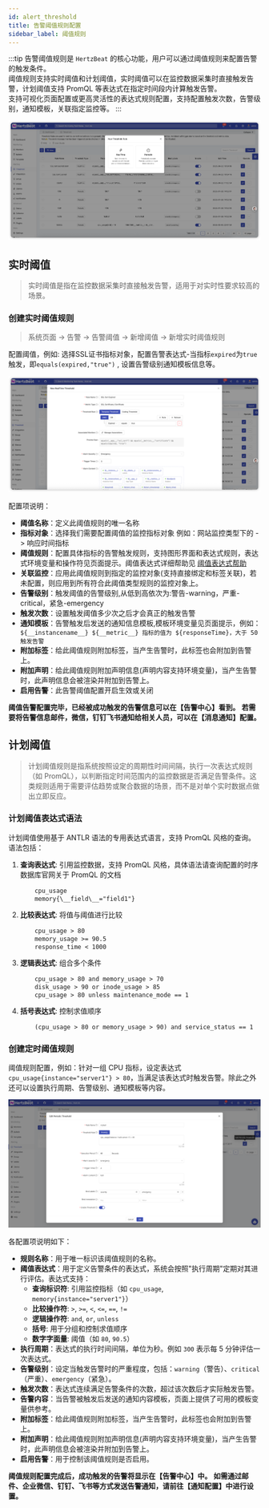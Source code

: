```yaml
---
id: alert_threshold  
title: 告警阈值规则配置  
sidebar_label: 阈值规则
---
```


:::tip
告警阈值规则是 `HertzBeat` 的核心功能，用户可以通过阈值规则来配置告警的触发条件。  
阈值规则支持实时阈值和计划阈值，实时阈值可以在监控数据采集时直接触发告警，计划阈值支持 PromQL 等表达式在指定时间段内计算触发告警。  
支持可视化页面配置或更高灵活性的表达式规则配置，支持配置触发次数，告警级别，通知模板，关联指定监控等。
:::

![threshold](/img/docs/help/alert-threshold-1.png)

## 实时阈值

> 实时阈值是指在监控数据采集时直接触发告警，适用于对实时性要求较高的场景。

### 创建实时阈值规则

> 系统页面 -> 告警 -> 告警阈值 -> 新增阈值 -> 新增实时阈值规则

配置阈值，例如: 选择SSL证书指标对象，配置告警表达式-当指标`expired`为`true`触发，即`equals(expired,"true")` , 设置告警级别通知模板信息等。

![HertzBeat](/img/docs/start/ssl_5.png)

配置项说明：

- **阈值名称**：定义此阈值规则的唯一名称
- **指标对象**：选择我们需要配置阈值的监控指标对象 例如：网站监控类型下的 -> 响应时间指标
- **阈值规则**：配置具体指标的告警触发规则，支持图形界面和表达式规则，表达式环境变量和操作符见页面提示。阈值表达式详细帮助见 [阈值表达式帮助](alert_threshold_expr)
- **关联监控**：应用此阈值规则到指定的监控对象(支持直接绑定和标签关联)，若未配置，则应用到所有符合此阈值类型规则的监控对象上。
- **告警级别**：触发阈值的告警级别,从低到高依次为:警告-warning，严重-critical，紧急-emergency
- **触发次数**：设置触发阈值多少次之后才会真正的触发告警
- **通知模板**：告警触发后发送的通知信息模板,模板环境变量见页面提示，例如：`${__instancename__} ${__metric__} 指标的值为 ${responseTime}，大于 50 触发告警`
- **附加标签**：给此阈值规则附加标签，当产生告警时，此标签也会附加到告警上。
- **附加声明**：给此阈值规则附加声明信息(声明内容支持环境变量)，当产生告警时，此声明信息会被渲染并附加到告警上。
- **启用告警**：此告警阈值配置开启生效或关闭

**阈值告警配置完毕，已经被成功触发的告警信息可以在【告警中心】看到。**
**若需要将告警信息邮件，微信，钉钉飞书通知给相关人员，可以在【消息通知】配置。**

## 计划阈值

> 计划阈值规则是指系统按照设定的周期性时间间隔，执行一次表达式规则（如 PromQL），以判断指定时间范围内的监控数据是否满足告警条件。这类规则适用于需要评估趋势或聚合数据的场景，而不是对单个实时数据点做出立即反应。

### 计划阈值表达式语法

计划阈值使用基于 ANTLR 语法的专用表达式语言，支持 PromQL 风格的查询。语法包括：

1. **查询表达式**: 引用监控数据，支持 PromQL 风格，具体语法请查询配置的时序数据库官网关于 PromQL 的文档

    ```text
        cpu_usage
        memory{\__field\__="field1"}
    ```

2. **比较表达式**: 将值与阈值进行比较

    ```text
        cpu_usage > 80
        memory_usage >= 90.5
        response_time < 1000
    ```

3. **逻辑表达式**: 组合多个条件

    ```text
        cpu_usage > 80 and memory_usage > 70
        disk_usage > 90 or inode_usage > 85
        cpu_usage > 80 unless maintenance_mode == 1
    ```

4. **括号表达式**: 控制求值顺序

    ```text
        (cpu_usage > 80 or memory_usage > 90) and service_status == 1
    ```

### 创建定时阈值规则

阈值规则配置，例如：针对一组 CPU 指标，设定表达式 `cpu_usage{instance="server1"} > 80`，当满足该表达式时触发告警。除此之外还可以设置执行周期、告警级别、通知模板等内容。

![threshold](/img/docs/help/alert-threshold-2.png)

各配置项说明如下：

- **规则名称**：用于唯一标识该阈值规则的名称。
- **阈值表达式**：用于定义告警条件的表达式，系统会按照"执行周期"定期对其进行评估。表达式支持：
  - **查询标识符**: 引用监控指标（如 `cpu_usage`, `memory{instance="server1"}`）
  - **比较操作符**: `>`, `>=`, `<`, `<=`, `==`, `!=`
  - **逻辑操作符**: `and`, `or`, `unless`
  - **括号**: 用于分组和控制求值顺序
  - **数字字面量**: 阈值（如 `80`, `90.5`）
- **执行周期**：表达式的执行时间间隔，单位为秒。例如 `300` 表示每 5 分钟评估一次表达式。
- **告警级别**：设定当触发告警时的严重程度，包括：`warning`（警告）、`critical`（严重）、`emergency`（紧急）。
- **触发次数**：表达式连续满足告警条件的次数，超过该次数后才实际触发告警。
- **告警内容**：当告警被触发后发送的通知内容模板，页面上提供了可用的模板变量供参考。
- **附加标签**：给此阈值规则附加标签，当产生告警时，此标签也会附加到告警上。
- **附加声明**：给此阈值规则附加声明信息(声明内容支持环境变量)，当产生告警时，此声明信息会被渲染并附加到告警上。
- **启用告警**：用于控制该阈值规则是否启用。

**阈值规则配置完成后，成功触发的告警将显示在【告警中心】中。**
**如需通过邮件、企业微信、钉钉、飞书等方式发送告警通知，请前往【通知配置】中进行设置。**
